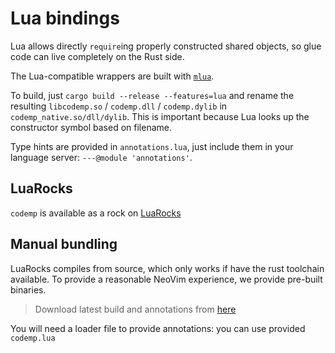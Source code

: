 # Lua bindings
Lua allows directly `require`ing properly constructed shared objects, so glue code can live completely on the Rust side.

The Lua-compatible wrappers are built with [`mlua`](https://github.com/mlua-rs/mlua).

To build, just `cargo build --release --features=lua` and rename the resulting `libcodemp.so` / `codemp.dll` / `codemp.dylib` in `codemp_native.so/dll/dylib`.
This is important because Lua looks up the constructor symbol based on filename.

Type hints are provided in `annotations.lua`, just include them in your language server: `---@module 'annotations'`.

## LuaRocks
`codemp` is available as a rock on [LuaRocks](https://luarocks.org/modules/alemi/codemp)

## Manual bundling
LuaRocks compiles from source, which only works if have the rust toolchain available. To provide a reasonable NeoVim experience, we provide pre-built binaries.

> Download latest build and annotations from [here](https://codemp.dev/releases/lua/)

You will need a loader file to provide annotations: you can use provided `codemp.lua`
